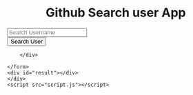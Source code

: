 <!DOCTYPE html>
<html lang="en">
<head>
    <meta charset="UTF-8">
    <meta http-equiv="X-UA-Compatible" content="IE=edge">
    <meta name="viewport" content="width=device-width, initial-scale=1.0">
    <title>Github Search user using Github API</title>
    <link rel="stylesheet" href="https://maxcdn.bootstrapcdn.com/bootstrap/3.4.1/css/bootstrap.min.css">
</head>
<body>
    <div class="container">
        <br><br>
        <h1 style="text-align:center ;">
        Github Search user App</h1>
    <form id="myForm" autocomplete="off">
        <div class="form-group">
            <input type="text" class="form-control" id="search" placeholder="Search Username" required>
        </div>
        <div class="form-group">
            <button class ="btn btn-danger btn-block">
           Search User
            </button>

        </div>

    </form>
    <div id="result"></div>
    </div>
    <script src="script.js"></script>
</body>

</html>
